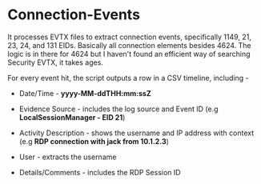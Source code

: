 # Connection-Events

It processes EVTX files to extract connection events, specifically 1149, 21, 23, 24, and 131 EIDs.
Basically all connection elements besides 4624. The logic is in there for 4624 but I haven't found an efficient way of searching Security EVTX, it takes ages.

For every event hit, the script outputs a row in a CSV timeline, including -

- Date/Time - **yyyy-MM-ddTHH:mm:ssZ**

- Evidence Source - includes the log source and Event ID (e.g **LocalSessionManager - EID 21**)

- Activity Description - shows the username and IP address with context (e.g **RDP connection with jack from 10.1.2.3**)

- User - extracts the username

- Details/Comments - includes the RDP Session ID
